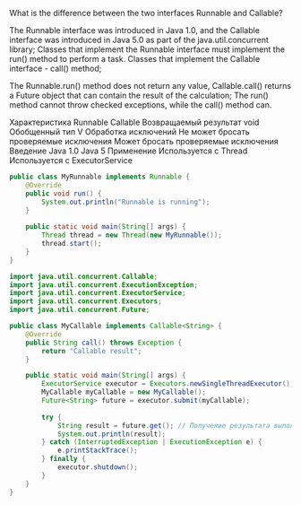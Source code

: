 What is the difference between the two interfaces Runnable and Callable?

The Runnable interface was introduced in Java 1.0, and the Callable interface was introduced in Java 5.0 as part of the java.util.concurrent library;
Classes that implement the Runnable interface must implement the run() method to perform a task.
Classes that implement the Callable interface - call() method;

The Runnable.run() method does not return any value, Callable.call() returns a Future object that can contain the result of the calculation;
The run() method cannot throw checked exceptions, while the call() method can.


Характеристика	         Runnable	                                Callable
Возвращаемый результат	 void	                                    Обобщенный тип V
Обработка исключений	 Не может бросать проверяемые исключения	Может бросать проверяемые исключения
Введение	             Java 1.0	                                Java 5
Применение	             Используется с Thread	                    Используется с ExecutorService

```java
public class MyRunnable implements Runnable {
    @Override
    public void run() {
        System.out.println("Runnable is running");
    }
    
    public static void main(String[] args) {
        Thread thread = new Thread(new MyRunnable());
        thread.start();
    }
}
```


```java
import java.util.concurrent.Callable;
import java.util.concurrent.ExecutionException;
import java.util.concurrent.ExecutorService;
import java.util.concurrent.Executors;
import java.util.concurrent.Future;

public class MyCallable implements Callable<String> {
    @Override
    public String call() throws Exception {
        return "Callable result";
    }

    public static void main(String[] args) {
        ExecutorService executor = Executors.newSingleThreadExecutor();
        MyCallable myCallable = new MyCallable();
        Future<String> future = executor.submit(myCallable);
        
        try {
            String result = future.get(); // Получение результата выполнения
            System.out.println(result);
        } catch (InterruptedException | ExecutionException e) {
            e.printStackTrace();
        } finally {
            executor.shutdown();
        }
    }
}
```
